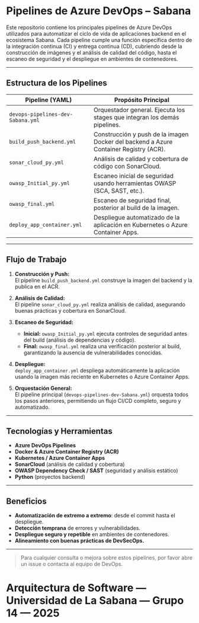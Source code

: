# Pipelines de Azure DevOps – Sabana

Este repositorio contiene los principales pipelines de Azure DevOps utilizados para automatizar el ciclo de vida de aplicaciones backend en el ecosistema Sabana. Cada pipeline cumple una función específica dentro de la integración continua (CI) y entrega continua (CD), cubriendo desde la construcción de imágenes y el análisis de calidad del código, hasta el escaneo de seguridad y el despliegue en ambientes de contenedores.

---

## Estructura de los Pipelines

| Pipeline (YAML)                      | Propósito Principal                                                                    |
| ------------------------------------- | ---------------------------------------------------------------------------           |
| `devops-pipelines-dev-Sabana.yml`   | Orquestador general. Ejecuta los stages que integran los demás pipelines.             |
| `build_push_backend.yml`              | Construcción y push de la imagen Docker del backend a Azure Container Registry (ACR). |
| `sonar_cloud_py.yml`                  | Análisis de calidad y cobertura de código con SonarCloud.                             |
| `owasp_Initial_py.yml`                | Escaneo inicial de seguridad usando herramientas OWASP (SCA, SAST, etc.).             |
| `owasp_final.yml`                     | Escaneo de seguridad final, posterior al build de la imagen.                          |
| `deploy_app_container.yml`            | Despliegue automatizado de la aplicación en Kubernetes o Azure Container Apps.        |

---

## Flujo de Trabajo

1. **Construcción y Push:**  
   El pipeline `build_push_backend.yml` construye la imagen del backend y la publica en el ACR.

2. **Análisis de Calidad:**  
   El pipeline `sonar_cloud_py.yml` realiza análisis de calidad, asegurando buenas prácticas y cobertura en SonarCloud.

3. **Escaneo de Seguridad:**  
   - **Inicial:** `owasp_Initial_py.yml` ejecuta controles de seguridad antes del build (análisis de dependencias y código).
   - **Final:** `owasp_final.yml` realiza una verificación posterior al build, garantizando la ausencia de vulnerabilidades conocidas.

4. **Despliegue:**  
   `deploy_app_container.yml` despliega automáticamente la aplicación usando la imagen más reciente en Kubernetes o Azure Container Apps.

5. **Orquestación General:**  
   El pipeline principal (`devops-pipelines-dev-Sabana.yml`) orquesta todos los pasos anteriores, permitiendo un flujo CI/CD completo, seguro y automatizado.

---

## Tecnologías y Herramientas

- **Azure DevOps Pipelines**
- **Docker & Azure Container Registry (ACR)**
- **Kubernetes / Azure Container Apps**
- **SonarCloud** (análisis de calidad y cobertura)
- **OWASP Dependency Check / SAST** (seguridad y análisis estático)
- **Python** (proyectos backend)

---

## Beneficios

- **Automatización de extremo a extremo**: desde el commit hasta el despliegue.
- **Detección temprana** de errores y vulnerabilidades.
- **Despliegue seguro y repetible** en ambientes de contenedores.
- **Alineamiento con buenas prácticas de DevSecOps.**

---

> Para cualquier consulta o mejora sobre estos pipelines, por favor abre un issue o contacta al equipo de DevOps.

# Arquitectura de Software — Universidad de La Sabana — Grupo 14 — 2025

